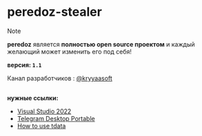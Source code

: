 # peredoz-stealer
> [!NOTE]
> **peredoz** является **полностью open source проектом** и каждый желающий может изменить его под себя! 
>
> **версия: `1.1`**
>
> 
> 
> Канал разработчиков : [@kryyaasoft](https://t.me/kryyaasoft)

##

**нужные ссылки:**
- [Visual Studio 2022](https://visualstudio.microsoft.com/ru/thank-you-downloading-visual-studio/?sku=Community&channel=Release&version=VS2022&source=VSLandingPage&cid=2030&passive=false) 
- [Telegram Desktop Portable](https://telegram.org/dl/desktop/win64_portable) 
- [How to use tdata](https://t.me/+GxV4b8VKhHRhNDUy)
